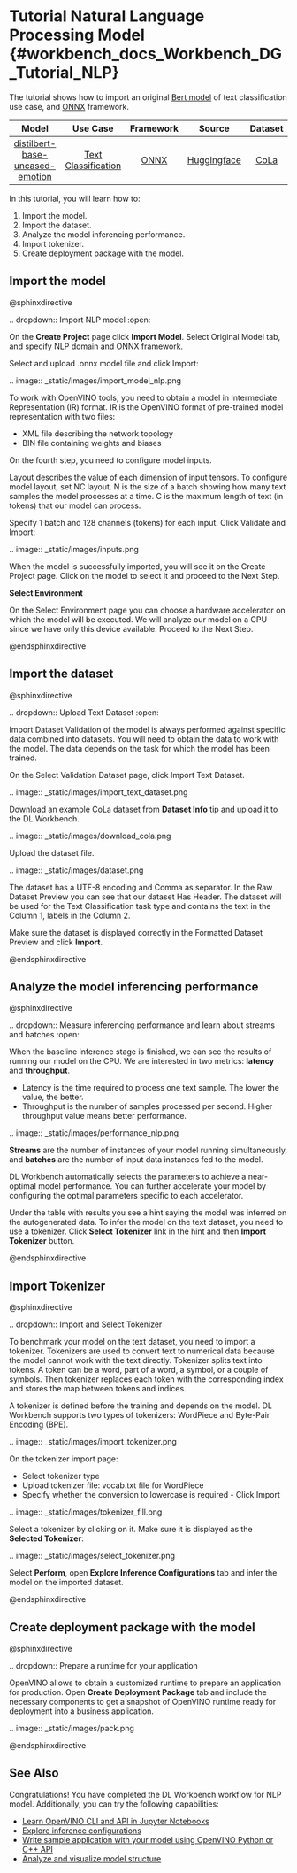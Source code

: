 # Tutorial Natural Language Processing Model {#workbench_docs_Workbench_DG_Tutorial_NLP}

The tutorial shows how to import an original [Bert model](https://huggingface.co/bhadresh-savani/distilbert-base-uncased-emotion) of text classification use case, and [ONNX](https://onnx.ai) framework.

| Model  | Use Case | Framework | Source | Dataset |
| :---: | :---: | :---: | :---: | :---: |
| [distilbert-base-uncased-emotion](https://huggingface.co/bhadresh-savani/distilbert-base-uncased-emotion)  | [Text Classification](https://huggingface.co/tasks/text-classification) | [ONNX](https://onnx.ai/) | [Huggingface](https://huggingface.co/bhadresh-savani/distilbert-base-uncased-emotion)| [CoLa](https://nyu-mll.github.io/CoLA/) |

In this tutorial, you will learn how to:

1. Import the model.
2. Import the dataset.
3. Analyze the model inferencing performance.
4. Import tokenizer.
5. Create deployment package with the model.

## Import the model

@sphinxdirective

.. dropdown:: Import NLP model
   :open:

   On the **Create Project** page click **Import Model**. Select Original Model tab, and specify NLP domain and ONNX framework.

   Select and upload .onnx model file and click Import:

   .. image:: _static/images/import_model_nlp.png

   To work with OpenVINO tools, you need to obtain a model in Intermediate Representation (IR) format. IR is the OpenVINO format of pre-trained model representation with two files:

   * XML file describing the network topology
   * BIN file containing weights and biases

   On the fourth step, you need to configure model inputs.

   Layout describes the value of each dimension of input tensors. To configure model layout, set NC layout. N is the size of a batch showing how many text samples the model processes at a time. C is the maximum length of text (in tokens) that our model can process.

   Specify 1 batch and 128 channels (tokens) for each input. Click Validate and Import:

   .. image:: _static/images/inputs.png

   When the model is successfully imported, you will see it on the Create Project page. Click on the model to select it and proceed to the Next Step.

   **Select Environment**

   On the Select Environment page you can choose a hardware accelerator on which the model will be executed. We will analyze our model on a CPU since we have only this device available. Proceed to the Next Step.

@endsphinxdirective

## Import the dataset

@sphinxdirective

.. dropdown:: Upload Text Dataset
   :open:

   Import Dataset
   Validation of the model is always performed against specific data combined into datasets. You will need to obtain the data to work with the model. The data depends on the task for which the model has been trained.

   On the Select Validation Dataset page, click Import Text Dataset.

   .. image:: _static/images/import_text_dataset.png

   Download an example CoLa dataset from **Dataset Info** tip and upload it to the DL Workbench.

   .. image:: _static/images/download_cola.png

   Upload the dataset file.

   .. image:: _static/images/dataset.png

   The dataset has a UTF-8 encoding and Comma as separator. In the Raw Dataset Preview you can see that our dataset Has Header. The dataset will be used for the Text Classification task type and contains the text in the Column 1, labels in the Column 2.

   Make sure the dataset is displayed correctly in the Formatted Dataset Preview and click **Import**.

@endsphinxdirective


## Analyze the model inferencing performance

@sphinxdirective

.. dropdown:: Measure inferencing performance and learn about streams and batches
   :open:

   When the baseline inference stage is finished, we can see the results of running our model on the CPU. We are interested in two metrics: **latency** and **throughput**. 

   - Latency is the time required to process one text sample. The lower the value, the better. 
   - Throughput is the number of samples processed per second. Higher throughput value means better performance.

   .. image:: _static/images/performance_nlp.png

   **Streams** are the number of instances of your model running simultaneously, and **batches** are the number of input data instances fed to the model.  
    
   DL Workbench automatically selects the parameters to achieve a near-optimal model performance. You can further accelerate your model by configuring the optimal parameters specific to each accelerator.

   Under the table with results you see a hint saying the model was inferred on the autogenerated data. To infer the model on the text dataset, you need to use a tokenizer. Click **Select Tokenizer** link in the hint and then **Import Tokenizer** button.

@endsphinxdirective

## Import Tokenizer

@sphinxdirective

.. dropdown:: Import and Select Tokenizer

   To benchmark your model on the text dataset, you need to import a tokenizer. Tokenizers are used to convert text to numerical data because the model cannot work with the text directly. Tokenizer splits text into tokens. A token can be a word, part of a word, a symbol, or a couple of symbols. Then tokenizer replaces each token with the corresponding index and stores the map between tokens and indices.

   A tokenizer is defined before the training and depends on the model. DL Workbench supports two types of tokenizers: WordPiece and Byte-Pair Encoding (BPE). 

   .. image:: _static/images/import_tokenizer.png

   On the tokenizer import page: 
   - Select tokenizer type 
   - Upload tokenizer file: vocab.txt file for WordPiece 
   - Specify whether the conversion to lowercase is required - Click Import

   .. image:: _static/images/tokenizer_fill.png

   Select a tokenizer by clicking on it. Make sure it is displayed as the **Selected Tokenizer**:

   .. image:: _static/images/select_tokenizer.png

   Select **Perform**, open **Explore Inference Configurations** tab and infer the model on the imported dataset.

@endsphinxdirective

## Create deployment package with the model

@sphinxdirective

.. dropdown:: Prepare a runtime for your application

   OpenVINO allows to obtain a customized runtime to prepare an application for production. Open **Create Deployment Package** tab and include the necessary components to get a snapshot of OpenVINO runtime ready for deployment into a business application.

   .. image:: _static/images/pack.png

@endsphinxdirective

## See Also

Congratulations! You have completed the DL Workbench workflow for NLP model. Additionally, you can try the following capabilities:

* [Learn OpenVINO CLI and API in Jupyter Notebooks](Jupyter_Notebooks_CLI.md)
* [Explore inference configurations](Run_Single_Inference.md)
* [Write sample application with your model using OpenVINO Python or C++ API](Deploy_and_Integrate_Performance_Criteria_into_Application.md)
* [Analyze and visualize model structure](Visualize_Model.md)